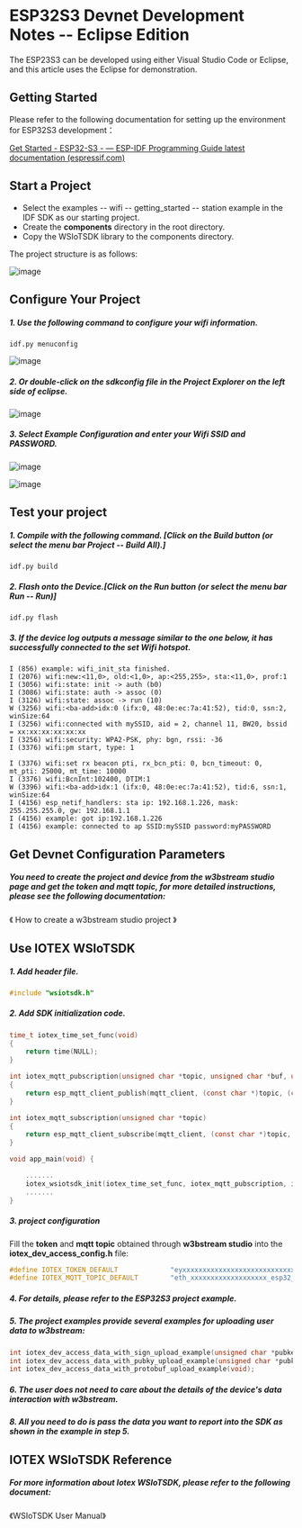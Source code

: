 # ESP32S3 Devnet Development Notes -- Eclipse Edition



The ESP23S3 can be developed using either Visual Studio Code or Eclipse, and this article uses the Eclipse for demonstration.



## Getting Started 

Please refer to the following documentation for setting up the environment for ESP32S3 development：

[Get Started - ESP32-S3 - — ESP-IDF Programming Guide latest documentation (espressif.com)](https://docs.espressif.com/projects/esp-idf/en/latest/esp32s3/get-started/index.html#get-started)



## Start a Project

- Select the examples -- wifi -- getting_started -- station example in the IDF SDK as our starting project.
- Create the **components** directory in the root directory.
- Copy the WSIoTSDK library to the components directory.

The project structure is as follows:

![image](https://github.com/machinefi/w3bstream-client-esp32/blob/main/doc/img/project.png)



## Configure Your Project

##### 1. Use the following command to configure your wifi information.

```
idf.py menuconfig
```

![image](https://github.com/machinefi/w3bstream-client-esp32/blob/main/doc/img/menuconfig_1.png)

##### 2. Or double-click on the sdkconfig file in the Project Explorer on the left side of eclipse.

![image](https://github.com/machinefi/w3bstream-client-esp32/blob/main/doc/img/sdkconfig.png)

##### 3. Select Example Configuration and enter your Wifi SSID and PASSWORD.

![image](https://github.com/machinefi/w3bstream-client-esp32/blob/main/doc/img/menuconfig_wifi_config.png)

![image](https://github.com/machinefi/w3bstream-client-esp32/blob/main/doc/img/sdkconfig_wifi_config.png)

## Test your project

##### 1. Compile with the following command. [Click on the Build button (or select the menu bar Project -- Build All).]

```
idf.py build
```

##### 2. Flash onto the Device.[Click on the Run button (or select the menu bar Run -- Run)]

```
idf.py flash
```

##### 3. If the device log outputs a message similar to the one below, it has successfully connected to the set Wifi hotspot.

```
I (856) example: wifi_init_sta finished.
I (2076) wifi:new:<11,0>, old:<1,0>, ap:<255,255>, sta:<11,0>, prof:1
I (3056) wifi:state: init -> auth (b0)
I (3086) wifi:state: auth -> assoc (0)
I (3126) wifi:state: assoc -> run (10)
W (3256) wifi:<ba-add>idx:0 (ifx:0, 48:0e:ec:7a:41:52), tid:0, ssn:2, winSize:64
I (3256) wifi:connected with mySSID, aid = 2, channel 11, BW20, bssid = xx:xx:xx:xx:xx:xx
I (3256) wifi:security: WPA2-PSK, phy: bgn, rssi: -36
I (3376) wifi:pm start, type: 1

I (3376) wifi:set rx beacon pti, rx_bcn_pti: 0, bcn_timeout: 0, mt_pti: 25000, mt_time: 10000
I (3376) wifi:BcnInt:102400, DTIM:1
W (3396) wifi:<ba-add>idx:1 (ifx:0, 48:0e:ec:7a:41:52), tid:6, ssn:1, winSize:64
I (4156) esp_netif_handlers: sta ip: 192.168.1.226, mask: 255.255.255.0, gw: 192.168.1.1
I (4156) example: got ip:192.168.1.226
I (4156) example: connected to ap SSID:mySSID password:myPASSWORD
```



## Get Devnet Configuration Parameters

##### You need to create the project and device from the w3bstream studio page and get the token and mqtt topic, for more detailed instructions, please see the following documentation:

《 How to create a w3bstream studio project 》



## Use IOTEX WSIoTSDK

##### 1. Add header file.

```c++
#include "wsiotsdk.h"
```

##### 2. Add SDK initialization code.

```c
time_t iotex_time_set_func(void)
{
    return time(NULL);
}

int iotex_mqtt_pubscription(unsigned char *topic, unsigned char *buf, unsigned int buflen, int qos)
{
	return esp_mqtt_client_publish(mqtt_client, (const char *)topic, (const char *)buf, buflen, 1, qos);
}

int iotex_mqtt_subscription(unsigned char *topic)
{
    return esp_mqtt_client_subscribe(mqtt_client, (const char *)topic, 0);
}

void app_main(void) {

    .......
    iotex_wsiotsdk_init(iotex_time_set_func, iotex_mqtt_pubscription, iotex_mqtt_subscription);
    .......
}

```

##### 3. project configuration

Fill the **token** and **mqtt topic** obtained through **w3bstream studio** into the **iotex_dev_access_config.h** file:

```c
#define IOTEX_TOKEN_DEFAULT				"eyxxxxxxxxxxxxxxxxxxxxxxxxxxxxxxxxx"
#define IOTEX_MQTT_TOPIC_DEFAULT		"eth_xxxxxxxxxxxxxxxxxxx_esp32_hello"
```

##### 4. For details, please refer to the ESP32S3 project example.

##### 5. The project examples provide several examples for uploading user data to w3bstream:

```c
int iotex_dev_access_data_with_sign_upload_example(unsigned char *pubkey, int pubkey_len);
int iotex_dev_access_data_with_pubky_upload_example(unsigned char *pubkey, int pubkey_len);
int iotex_dev_access_data_with_protobuf_upload_example(void);
```

##### 6. The user does not need to care about the details of the device's data interaction with w3bstream.

##### 8. All you need to do is pass the data you want to report into the SDK as shown in the example in step 5.



## IOTEX WSIoTSDK Reference

##### For more information about Iotex WSIoTSDK, please refer to the following document:

《WSIoTSDK User Manual》